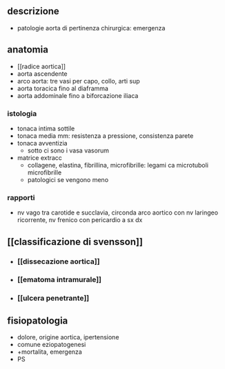 ## descrizione
- patologie aorta di pertinenza chirurgica: emergenza

## anatomia
- [[radice aortica]]
- aorta ascendente
- arco aorta: tre vasi per capo, collo, arti sup
- aorta toracica fino al diaframma
- aorta addominale fino a biforcazione iliaca
### istologia
- tonaca intima sottile
- tonaca media mm: resistenza a pressione, consistenza parete
- tonaca avventizia
	- sotto ci sono i vasa vasorum
- matrice extracc
	- collagene, elastina, fibrillina, microfibrille: legami ca microtuboli microfibrille
	- patologici se vengono meno
### rapporti
- nv vago tra carotide e succlavia, circonda arco aortico con nv laringeo ricorrente, nv frenico con pericardio a sx dx

## [[classificazione di svensson]]
- ### [[dissecazione aortica]]
- ### [[ematoma intramurale]]
- ### [[ulcera penetrante]]

## fisiopatologia
- dolore, origine aortica, ipertensione
- comune eziopatogenesi
- +mortalita, emergenza
- PS